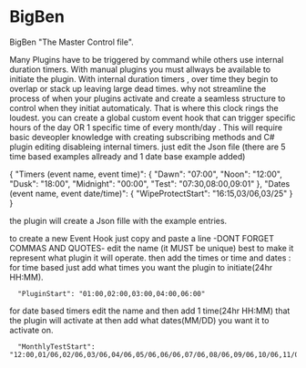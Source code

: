 # BigBen

BigBen "The Master Control file".

Many Plugins have to be triggered by command while others use internal duration timers.
With manual plugins you must allways be available to initiate the plugin.
With internal duration timers , over time they begin to overlap or stack up leaving large dead times.
why not streamline the process of when your plugins activate and create a seamless structure to control when they initiat automaticaly.
That is where this clock rings the loudest.
you can create a global custom event hook that can trigger specific hours of the day OR 1 specific time of every month/day .
This will require basic deveopler knowledge with creating subscribing methods and C# plugin editing disableing internal timers.
just edit the Json file (there are 5 time based examples allready and 1 date base example added) 



{
  "Timers (event name, event time)": {
    "Dawn": "07:00",
    "Noon": "12:00",
    "Dusk": "18:00",
    "Midnight": "00:00",
    "Test": "07:30,08:00,09:01"
  },
  "Dates (event name, event date/time)": {
    "WipeProtectStart": "16:15,03/06,03/25"
  }
}


the plugin will create a Json fille with the example entries.

to create a new Event Hook just copy and paste a line -DONT FORGET COMMAS AND QUOTES-
edit the name (it MUST be unique) best to make it represent what plugin it will operate.
then add the times or time and dates : 
  for time based just add what times you want the plugin to initiate(24hr HH:MM).

      "PluginStart": "01:00,02:00,03:00,04:00,06:00"

  for date based timers edit the name and then add 1 time(24hr HH:MM) that the plugin will activate at then add what dates(MM/DD) you want it to activate on.

      "MonthlyTestStart": "12:00,01/06,02/06,03/06,04/06,05/06,06/06,07/06,08/06,09/06,10/06,11/06,12/06"
